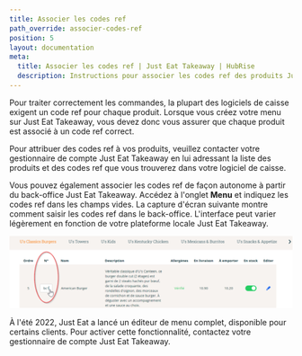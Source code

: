 ```yaml
---
title: Associer les codes ref
path_override: associer-codes-ref
position: 5
layout: documentation
meta:
  title: Associer les codes ref | Just Eat Takeaway | HubRise
  description: Instructions pour associer les codes ref des produits Just Eat Takeaway à d'autres apps après avoir connecté le logiciel de caisse à HubRise. Connectez les apps et synchronisez vos données.
---
```


Pour traiter correctement les commandes, la plupart des logiciels de caisse exigent un code ref pour chaque produit. Lorsque vous créez votre menu sur Just Eat Takeaway, vous devez donc vous assurer que chaque produit est associé à un code ref correct.

Pour attribuer des codes ref à vos produits, veuillez contacter votre gestionnaire de compte Just Eat Takeaway en lui adressant la liste des produits et des codes ref que vous trouverez dans votre logiciel de caisse.

Vous pouvez également associer les codes ref de façon autonome à partir du back-office Just Eat Takeaway. Accédez à l'onglet **Menu** et indiquez les codes ref dans les champs vides. La capture d'écran suivante montre comment saisir les codes ref dans le back-office. L'interface peut varier légèrement en fonction de votre plateforme locale Just Eat Takeaway.

![Saisie des codes ref sur le portail Just Eat Takeaway](../images/006-jet-entering-ref-codes.png)

À l'été 2022, Just Eat a lancé un éditeur de menu complet, disponible pour certains clients. Pour activer cette fonctionnalité, contactez votre gestionnaire de compte Just Eat Takeaway.

